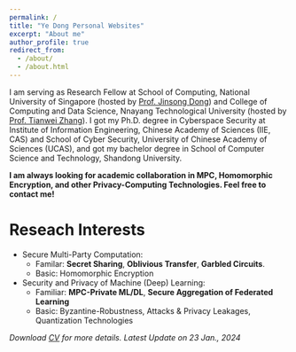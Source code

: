 ```yaml
---
permalink: /
title: "Ye Dong Personal Websites"
excerpt: "About me"
author_profile: true
redirect_from: 
  - /about/
  - /about.html
---
```

I am serving as Research Fellow at School of Computing, National University of Singapore (hosted by [Prof. Jinsong Dong](https://www.comp.nus.edu.sg/cs/people/dongjs/)) and College of Computing and Data Science, Nnayang Technological University (hosted by [Prof. Tianwei Zhang](https://personal.ntu.edu.sg/tianwei.zhang/)). 
I got my Ph.D. degree in Cyberspace Security at Institute of Information Engineering, Chinese Academy of Sciences (IIE, CAS) and School of Cyber Security, University of Chinese Academy of Sciences (UCAS), and got my bachelor degree in School of Computer Science and Technology, Shandong University.

**I am always looking for academic collaboration in MPC, Homomorphic Encryption, and other Privacy-Computing Technologies. Feel free to contact me!**


Reseach Interests
======
- Secure Multi-Party Computation: 
  - Familar: **Secret Sharing**, **Oblivious Transfer**, **Garbled Circuits**. 
  - Basic: Homomorphic Encryption
- Security and Privacy of Machine (Deep) Learning:
  - Familiar: **MPC-Private ML/DL**, **Secure Aggregation of Federated Learning**
  - Basic: Byzantine-Robustness, Attacks & Privacy Leakages, Quantization
Technologies 


*Download [CV](/files/CV_YeDong.pdf) for more details. Latest Update on 23 Jan., 2024*

<!-- ClustrMaps 追踪地图 -->
<div style="text-align: center; margin-top: 50px;">
  <div style="width: 150px; height: 100px; margin: 0 auto;">
    <script type="text/javascript" id="clustrmaps" src="//clustrmaps.com/map_v2.js?d=myIcfSm6nSakALWRvGdSczeehrJkaaIW7KM0lXM24Iw&cl=ffffff&w=a"></script>
  </div>
</div>
